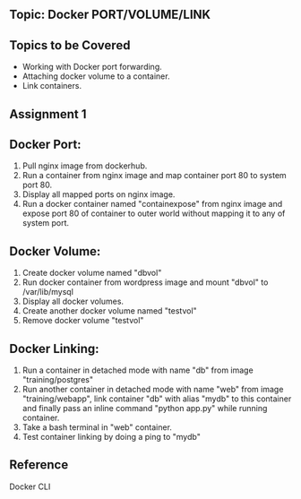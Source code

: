 ## Topic: Docker PORT/VOLUME/LINK

Topics to be Covered
------------------------
* Working with Docker port forwarding.
* Attaching docker volume to a container.
* Link containers.

Assignment 1
-------------------
## Docker Port:
1. Pull nginx image from dockerhub.
2. Run a container from nginx image and map container port 80 to system port 80.
3. Display all mapped ports on nginx image.
4. Run a docker container named "containexpose" from nginx image and expose port 80 of container to outer world without mapping it to any of system port.

## Docker Volume:
1. Create docker volume named "dbvol"
2. Run docker container from wordpress image and mount "dbvol" to /var/lib/mysql
3. Display all docker volumes.
4. Create another docker volume named "testvol"
5. Remove docker volume "testvol"

## Docker Linking:
1. Run a container in detached mode with name "db" from image "training/postgres"
2. Run another container in detached mode with name "web" from image "training/webapp", link container "db" with alias "mydb" to this container and finally pass an inline command "python app.py" while running container.
3. Take a bash terminal in "web" container.
4. Test container linking by doing a ping to "mydb"


Reference
-----------------
Docker CLI
